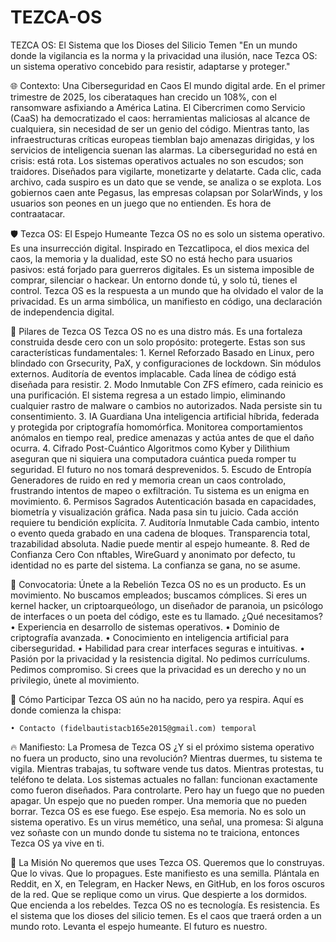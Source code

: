 # TEZCA-OS
TEZCA OS: El Sistema que los Dioses del Silicio Temen
"En un mundo donde la vigilancia es la norma y la privacidad una ilusión, nace Tezca OS: un sistema operativo concebido para resistir, adaptarse y proteger."

🌐 Contexto: Una Ciberseguridad en Caos
El mundo digital arde. En el primer trimestre de 2025, los ciberataques han crecido un 108%, con el ransomware asfixiando a América Latina. El Cibercrimen como Servicio (CaaS) ha democratizado el caos: herramientas maliciosas al alcance de cualquiera, sin necesidad de ser un genio del código. Mientras tanto, las infraestructuras críticas europeas tiemblan bajo amenazas dirigidas, y los servicios de inteligencia suenan las alarmas. La ciberseguridad no está en crisis: está rota.
Los sistemas operativos actuales no son escudos; son traidores. Diseñados para vigilarte, monetizarte y delatarte. Cada clic, cada archivo, cada suspiro es un dato que se vende, se analiza o se explota. Los gobiernos caen ante Pegasus, las empresas colapsan por SolarWinds, y los usuarios son peones en un juego que no entienden.
Es hora de contraatacar.

🛡️ Tezca OS: El Espejo Humeante
Tezca OS no es solo un sistema operativo. Es una insurrección digital. Inspirado en Tezcatlipoca, el dios mexica del caos, la memoria y la dualidad, este SO no está hecho para usuarios pasivos: está forjado para guerreros digitales. Es un sistema imposible de comprar, silenciar o hackear. Un entorno donde tú, y solo tú, tienes el control.
Tezca OS es la respuesta a un mundo que ha olvidado el valor de la privacidad. Es un arma simbólica, un manifiesto en código, una declaración de independencia digital.

🔧 Pilares de Tezca OS
Tezca OS no es una distro más. Es una fortaleza construida desde cero con un solo propósito: protegerte. Estas son sus características fundamentales:
    1. Kernel Reforzado
Basado en Linux, pero blindado con Grsecurity, PaX, y configuraciones de lockdown. Sin módulos externos. Auditoría de eventos implacable. Cada línea de código está diseñada para resistir.
    2. Modo Inmutable
Con ZFS efímero, cada reinicio es una purificación. El sistema regresa a un estado limpio, eliminando cualquier rastro de malware o cambios no autorizados. Nada persiste sin tu consentimiento.
    3. IA Guardiana
Una inteligencia artificial híbrida, federada y protegida por criptografía homomórfica. Monitorea comportamientos anómalos en tiempo real, predice amenazas y actúa antes de que el daño ocurra.
    4. Cifrado Post-Cuántico
Algoritmos como Kyber y Dilithium aseguran que ni siquiera una computadora cuántica pueda romper tu seguridad. El futuro no nos tomará desprevenidos.
    5. Escudo de Entropía
Generadores de ruido en red y memoria crean un caos controlado, frustrando intentos de mapeo o exfiltración. Tu sistema es un enigma en movimiento.
    6. Permisos Sagrados
Autenticación basada en capacidades, biometría y visualización gráfica. Nada pasa sin tu juicio. Cada acción requiere tu bendición explícita.
    7. Auditoría Inmutable
Cada cambio, intento o evento queda grabado en una cadena de bloques. Transparencia total, trazabilidad absoluta. Nadie puede mentir al espejo humeante.
    8. Red de Confianza Cero
Con nftables, WireGuard y anonimato por defecto, tu identidad no es parte del sistema. La confianza se gana, no se asume.

🤝 Convocatoria: Únete a la Rebelión
Tezca OS no es un producto. Es un movimiento. No buscamos empleados; buscamos cómplices. Si eres un kernel hacker, un criptoarqueólogo, un diseñador de paranoia, un psicólogo de interfaces o un poeta del código, este es tu llamado.
¿Qué necesitamos?
    • Experiencia en desarrollo de sistemas operativos. 
    • Dominio de criptografía avanzada. 
    • Conocimiento en inteligencia artificial para ciberseguridad. 
    • Habilidad para crear interfaces seguras e intuitivas. 
    • Pasión por la privacidad y la resistencia digital. 
No pedimos currículums. Pedimos compromiso. Si crees que la privacidad es un derecho y no un privilegio, únete al movimiento.

📢 Cómo Participar
Tezca OS aún no ha nacido, pero ya respira. Aquí es donde comienza la chispa:

    • Contacto (fidelbautistacb165e2015@gmail.com) temporal

🔥 Manifiesto: La Promesa de Tezca OS
¿Y si el próximo sistema operativo no fuera un producto, sino una revolución?
Mientras duermes, tu sistema te vigila.
Mientras trabajas, tu software vende tus datos.
Mientras protestas, tu teléfono te delata. 
Los sistemas actuales no fallan: funcionan exactamente como fueron diseñados. Para controlarte. Pero hay un fuego que no pueden apagar. Un espejo que no pueden romper. Una memoria que no pueden borrar.
Tezca OS es ese fuego. Ese espejo. Esa memoria. 
No es solo un sistema operativo. Es un virus memético, una señal, una promesa:
Si alguna vez soñaste con un mundo donde tu sistema no te traiciona, entonces Tezca OS ya vive en ti.

🎯 La Misión
No queremos que uses Tezca OS. Queremos que lo construyas. Que lo vivas. Que lo propagues. 
Este manifiesto es una semilla. Plántala en Reddit, en X, en Telegram, en Hacker News, en GitHub, en los foros oscuros de la red. Que se replique como un virus. Que despierte a los dormidos. Que encienda a los rebeldes.
Tezca OS no es tecnología. Es resistencia.
Es el sistema que los dioses del silicio temen.
Es el caos que traerá orden a un mundo roto.
Levanta el espejo humeante. El futuro es nuestro.
